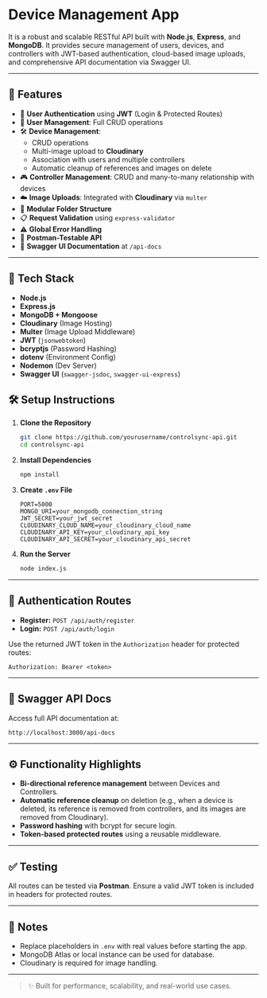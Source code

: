 # Device Management App

It is a robust and scalable RESTful API built with **Node.js**, **Express**, and **MongoDB**. It provides secure management of users, devices, and controllers with JWT-based authentication, cloud-based image uploads, and comprehensive API documentation via Swagger UI.

---

## 🚀 Features

- 🔐 **User Authentication** using **JWT** (Login & Protected Routes)
- 👥 **User Management**: Full CRUD operations
- 🛠️ **Device Management**: 
  - CRUD operations
  - Multi-image upload to **Cloudinary**
  - Association with users and multiple controllers
  - Automatic cleanup of references and images on delete
- 🎮 **Controller Management**: CRUD and many-to-many relationship with devices
- ☁️ **Image Uploads**: Integrated with **Cloudinary** via `multer`
- 📂 **Modular Folder Structure**
- 📋 **Request Validation** using `express-validator`
- ⚠️ **Global Error Handling**
- 🧪 **Postman-Testable API**
- 📄 **Swagger UI Documentation** at `/api-docs`

---

## 🧰 Tech Stack

- **Node.js**
- **Express.js**
- **MongoDB + Mongoose**
- **Cloudinary** (Image Hosting)
- **Multer** (Image Upload Middleware)
- **JWT** (`jsonwebtoken`)
- **bcryptjs** (Password Hashing)
- **dotenv** (Environment Config)
- **Nodemon** (Dev Server)
- **Swagger UI** (`swagger-jsdoc`, `swagger-ui-express`)

## 🛠️ Setup Instructions

1. **Clone the Repository**
   ```bash
   git clone https://github.com/yourusername/controlsync-api.git
   cd controlsync-api
   ```

2. **Install Dependencies**
   ```bash
   npm install
   ```

3. **Create `.env` File**
   ```env
   PORT=5000
   MONGO_URI=your_mongodb_connection_string
   JWT_SECRET=your_jwt_secret
   CLOUDINARY_CLOUD_NAME=your_cloudinary_cloud_name
   CLOUDINARY_API_KEY=your_cloudinary_api_key
   CLOUDINARY_API_SECRET=your_cloudinary_api_secret
   ```

4. **Run the Server**
   ```bash
   node index.js
   ```

---

## 🔐 Authentication Routes

- **Register:** `POST /api/auth/register`
- **Login:** `POST /api/auth/login`

Use the returned JWT token in the `Authorization` header for protected routes:

```
Authorization: Bearer <token>
```

---

## 📘 Swagger API Docs

Access full API documentation at:

```
http://localhost:3000/api-docs
```

---

## ⚙️ Functionality Highlights

- **Bi-directional reference management** between Devices and Controllers.
- **Automatic reference cleanup** on deletion (e.g., when a device is deleted, its reference is removed from controllers, and its images are removed from Cloudinary).
- **Password hashing** with bcrypt for secure login.
- **Token-based protected routes** using a reusable middleware.

---

## ✅ Testing

All routes can be tested via **Postman**. Ensure a valid JWT token is included in headers for protected routes.

---

## 📌 Notes

- Replace placeholders in `.env` with real values before starting the app.
- MongoDB Atlas or local instance can be used for database.
- Cloudinary is required for image handling.

---

> ✨ Built for performance, scalability, and real-world use cases.
